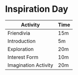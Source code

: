 # Inspiration Day

| Activity | Time |
|-|-|
| Friendivia | 15m |
| Introduction | 5m |
| Exploration | 20m |
| Interest Form | 10m |
| Imagination Activity | 20m |
